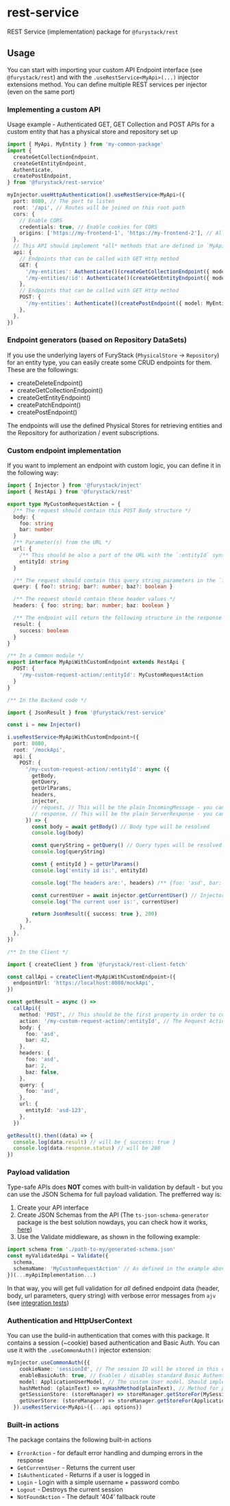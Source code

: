 # rest-service

REST Service (implementation) package for `@furystack/rest`

## Usage

You can start with importing your custom API Endpoint interface (see `@furystack/rest`) and with the `.useRestService<MyApi>(...)` injector extensions method. You can define multiple REST services per injector (even on the same port)

### Implementing a custom API

Usage example - Authenticated GET, GET Collection and POST APIs for a custom entity that has a physical store and repository set up

```ts
import { MyApi, MyEntity } from 'my-common-package'
import {
  createGetCollectionEndpoint,
  createGetEntityEndpoint,
  Authenticate,
  createPostEndpoint,
} from '@furystack/rest-service'

myInjector.useHttpAuthentication().useRestService<MyApi>({
  port: 8080, // The port to listen
  root: '/api', // Routes will be joined on this root path
  cors: {
    // Enable CORS
    credentials: true, // Enable cookies for CORS
    origins: ['https://my-frontend-1', 'https://my-frontend-2'], // Allowed origins
  },
  // This API should implement *all* methods that are defined in `MyApi`
  api: {
    // Endpoints that can be called with GET Http method
    GET: {
      '/my-entities': Authenticate()(createGetCollectionEndpoint({ model: MyEntity, primaryKey: 'id' })),
      '/my-entities/:id': Authenticate()(createGetEntityEndpoint({ model: MyEntity, primaryKey: 'id' })),
    },
    // Endpoints that can be called with GET Http method
    POST: {
      '/my-entities': Authenticate()(createPostEndpoint({ model: MyEntity, primaryKey: 'id' })),
    },
  },
})
```

### Endpoint generators (based on Repository DataSets)

If you use the underlying layers of FuryStack (`PhysicalStore` -> `Repository`) for an entity type, you can easily create some CRUD endpoints for them. These are the followings:

- createDeleteEndpoint()
- createGetCollectionEndpoint()
- createGetEntityEndpoint()
- createPatchEndpoint()
- createPostEndpoint()

The endpoints will use the defined Physical Stores for retrieving entities and the Repository for authorization / event subscriptions.

### Custom endpoint implementation

If you want to implement an endpoint with custom logic, you can define it in the following way:

```ts
import { Injector } from '@furystack/inject'
import { RestApi } from '@furystack/rest'

export type MyCustomRequestAction = {
  /** The request should contain this POST Body structure */
  body: {
    foo: string
    bar: number
  }
  /** Parameter(s) from the URL */
  url: {
    /** This should be also a part of the URL with the `:entityId` syntax */
    entityId: string
  }

  /** The request should contain this query string parameters in the `?foo=asd&bar=2&baz=false` format */
  query: { foo?: string; bar?: number; baz?: boolean }

  /** The request should contain these header values */
  headers: { foo: string; bar: number; baz: boolean }

  /** The endpoint will return the following structure in the response */
  result: {
    success: boolean
  }
}

/** In a Common module */
export interface MyApiWithCustomEndpoint extends RestApi {
  POST: {
    '/my-custom-request-action/:entityId': MyCustomRequestAction
  }
}

/** In the Backend code */

import { JsonResult } from '@furystack/rest-service'

const i = new Injector()

i.useRestService<MyApiWithCustomEndpoint>({
  port: 8080,
  root: '/mockApi',
  api: {
    POST: {
      '/my-custom-request-action/:entityId': async ({
        getBody,
        getQuery,
        getUrlParams,
        headers,
        injector,
        // request, // This will be the plain IncomingMessage - you can use it for lower level funcionality, e.g. parsing form data
        // response, // This will be the plain ServerResponse - you can use it for lower level functionality, e.g. streaming binaries
      }) => {
        const body = await getBody() // Body type will be resolved
        console.log(body)

        const queryString = getQuery() // Query types will be resolved
        console.log(queryString)

        const { entityId } = getUrlParams()
        console.log('entity id is:', entityId)

        console.log('The headers are:', headers) /** {foo: 'asd', bar: 2, baz: false} */

        const currentUser = await injector.getCurrentUser() // Injector is scoped to the Request
        console.log('The current user is:', currentUser)

        return JsonResult({ success: true }, 200)
      },
    },
  },
})

/** In the Client */

import { createClient } from '@furystack/rest-client-fetch'

const callApi = createClient<MyApiWithCustomEndpoint>({
  endpointUrl: 'https://localhost:8080/mockApi',
})

const getResult = async () =>
  callApi({
    method: 'POST', // This should be the first property in order to continue with IntelliSense
    action: '/my-custom-request-action/:entityId', // The Request Action name - The rest will be resolved from the types
    body: {
      foo: 'asd',
      bar: 42,
    },
    headers: {
      foo: 'asd',
      bar: 2,
      baz: false,
    },
    query: {
      foo: 'asd',
    },
    url: {
      entityId: 'asd-123',
    },
  })

getResult().then((data) => {
  console.log(data.result) // will be { success: true }
  console.log(data.response.status) // will be 200
})
```

### Payload validation

Type-safe APIs does **NOT** comes with built-in validation by default - but you can use the JSON Schema for full payload validation.
The prefferred way is:

1. Create your API interface
1. Create JSON Schemas from the API (The `ts-json-schema-generator` package is the best solution nowdays, you can check how it works, [here](https://github.com/furystack/furystack/blob/develop/package.json#L39))
1. Use the Validate middleware, as shown in the following example:

```ts
import schema from './path-to-my/generated-schema.json'
const myValidatedApi = Validate({
  schema,
  schemaName: 'MyCustomRequestAction' // As defined in the example above
})(...myApiImplementation...)

```

In that way, you will get full validation for _all_ defined endpoint data (header, body, url parameters, query string) with verbose error messages from `ajv` (see [integration tests](https://github.com/furystack/furystack/blob/develop/packages/rest-service/src/validate.integration.spec.ts))

### Authentication and HttpUserContext

You can use the build-in authentication that comes with this package. It contains a session (~cookie) based authentication and Basic Auth. You can use it with the `.useCommonAuth()` injector extension:

```ts
myInjector.useCommonAuth({{
    cookieName: 'sessionId', // The session ID will be stored in this cookie
    enableBasicAuth: true, // Enables / disables standard Basic Authentication
    model: ApplicationUserModel, // The custom User model. Should implement `User`
    hashMethod: (plainText) => myHashMethod(plainText), // Method for password hashing
    getSessionStore: (storeManager) => storeManager.getStoreFor(MySessionModel, 'id'), // Callback to retrieve the Session Store
    getUserStore: (storeManager) => storeManager.getStoreFor(ApplicationUserModel, 'id') // Callback to retrieve the User Store
  }).useRestService<MyApi>({...api options})
```

### Built-in actions

The package contains the following built-in actions

- `ErrorAction` - for default error handling and dumping errors in the response
- `GetCurrentUser` - Returns the current user
- `IsAuthenticated` - Returns if a user is logged in
- `Login` - Login with a simple username + password combo
- `Logout` - Destroys the current session
- `NotFoundAction` - The default '404' fallback route
